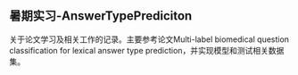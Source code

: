 ## 暑期实习-AnswerTypePrediciton

关于论文学习及相关工作的记录。主要参考论文Multi-label biomedical question classification for lexical answer type prediction，并实现模型和测试相关数据集。